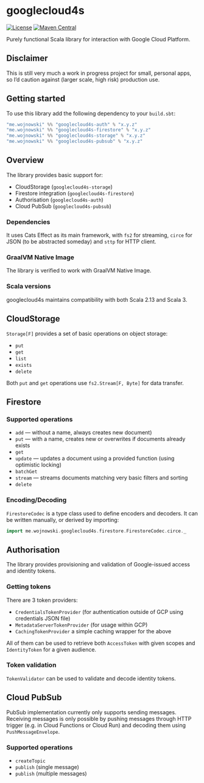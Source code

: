 # googlecloud4s
[![License](http://img.shields.io/:license-MIT-green.svg)](https://opensource.org/licenses/MIT)
[![Maven Central](https://img.shields.io/maven-central/v/me.wojnowski/googlecloud4s-core_3.svg)](https://search.maven.org/search?q=googlecloud4s)

Purely functional Scala library for interaction with Google Cloud Platform.

## Disclaimer
This is still very much a work in progress project for small, personal apps, so I’d caution against (larger scale, high risk) production use.

## Getting started
To use this library add the following dependency to your `build.sbt`:

```scala
"me.wojnowski" %% "googlecloud4s-auth" % "x.y.z"
"me.wojnowski" %% "googlecloud4s-firestore" % "x.y.z"
"me.wojnowski" %% "googlecloud4s-storage" % "x.y.z"
"me.wojnowski" %% "googlecloud4s-pubsub" % "x.y.z"
```

## Overview
The library provides basic support for:

* CloudStorage (`googlecloud4s-storage`)
* Firestore integration (`googlecloud4s-firestore`)
* Authorisation (`googlecloud4s-auth`)
* Cloud PubSub (`googlecloud4s-pubsub`)

### Dependencies
It uses Cats Effect as its main framework, with `fs2` for streaming, `circe` for JSON (to be abstracted someday) and `sttp` for HTTP client.

### GraalVM Native Image
The library is verified to work with GraalVM Native Image.

### Scala versions
googlecloud4s maintains compatibility with both Scala 2.13 and Scala 3.

## CloudStorage
`Storage[F]` provides a set of basic operations on object storage:
* `put`
* `get`
* `list`
* `exists`
* `delete`

Both `put` and `get` operations use `fs2.Stream[F, Byte]` for data transfer.

## Firestore

### Supported operations
* `add` — without a name, always creates new document)
* `put` — with a name, creates new or overwrites if documents already exists
* `get`
* `update`  — updates a document using a provided function (using optimistic locking)
* `batchGet`
* `stream` — streams documents matching very basic filters and sorting
* `delete`

### Encoding/Decoding
`FirestoreCodec` is a type class used to define encoders and decoders. It can be written manually, or derived by importing:
```scala
import me.wojnowski.googlecloud4s.firestore.FirestoreCodec.circe._
```

## Authorisation
The library provides provisioning and validation of Google-issued access and identity tokens.

### Getting tokens
There are 3 token providers:
* `CredentialsTokenProvider` (for authentication outside of GCP using credentials JSON file)
* `MetadataServerTokenProvider` (for usage within GCP)
* `CachingTokenProvider` a simple caching wrapper for the above

All of them can be used to retrieve both `AccessToken` with given scopes and `IdentityToken` for a given audience.

### Token validation
`TokenValidator` can be used to validate and decode identity tokens.

## Cloud PubSub
PubSub implementation currently only supports sending messages. Receiving messages is only possible by pushing messages through HTTP trigger (e.g. in Cloud Functions or Cloud Run) and decoding them using `PushMessageEnvelope`.

### Supported operations
* `createTopic`
* `publish` (single message)
* `publish` (multiple messages)